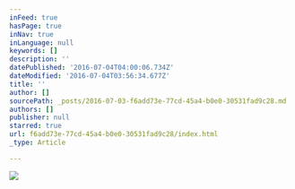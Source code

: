 ```yaml
---
inFeed: true
hasPage: true
inNav: true
inLanguage: null
keywords: []
description: ''
datePublished: '2016-07-04T04:00:06.734Z'
dateModified: '2016-07-04T03:56:34.677Z'
title: ''
author: []
sourcePath: _posts/2016-07-03-f6add73e-77cd-45a4-b0e0-30531fad9c28.md
authors: []
publisher: null
starred: true
url: f6add73e-77cd-45a4-b0e0-30531fad9c28/index.html
_type: Article

---
```

![](https://the-grid-user-content.s3-us-west-2.amazonaws.com/e9f643c9-45e5-48d7-b6af-6e40e622990e.jpg)